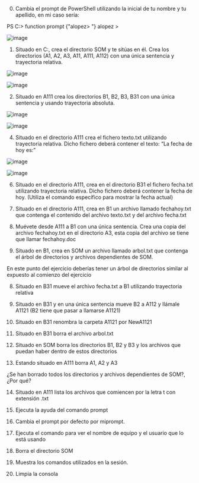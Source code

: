 0. Cambia el prompt de PowerShell utilizando la inicial de tu nombre y tu apellido, en mi caso sería:

PS C:\> function prompt {"alopez> "} alopez >

![image](https://github.com/user-attachments/assets/31c4d9c3-8640-4eec-b597-b3ccbe158259)

1. Situado en C:\, crea el directorio SOM y te sitúas en él. Crea los directorios (A1, A2, A3, A11, A111, A112) con una única sentencia y trayectoria relativa.

![image](https://github.com/user-attachments/assets/ed0a08cb-3a6f-42d1-a802-026b8835b43f)

![image](https://github.com/user-attachments/assets/02a8f16c-1028-4e01-8818-f75f5234e2b2)

2. Situado en A111 crea los directorios B1, B2, B3, B31 con una única sentencia y usando trayectoria absoluta.

![image](https://github.com/user-attachments/assets/b70f2786-2975-4f43-879a-b01f1d4c9dd7)

![image](https://github.com/user-attachments/assets/6a162234-c0bc-4e23-aee6-5f247e4fe691)

4. Situado en el directorio A111 crea el fichero texto.txt utilizando trayectoria relativa. Dicho fichero deberá contener el texto: “La fecha de hoy es:”

![image](https://github.com/user-attachments/assets/3fe0d7a8-1f95-4a4e-8b03-b1b98f64c825)

![image](https://github.com/user-attachments/assets/a1779cdc-f164-41ec-aaa3-d2a2285ac743)

6. Situado en el directorio A111, crea en el directorio B31 el fichero fecha.txt utilizando trayectoria relativa. Dicho fichero deberá contener la fecha de hoy. (Utiliza el comando específico para mostrar la fecha actual)



7. Situado en el directorio A111, crea en B1 un archivo llamado fechahoy.txt que contenga el contenido del archivo texto.txt y del archivo fecha.txt

8. Muévete desde A111 a B1 con una única sentencia. Crea una copia del archivo fechahoy.txt en el directorio A3, esta copia del archivo se tiene que llamar fechahoy.doc

9. Situado en B1, crea en SOM un archivo llamado arbol.txt que contenga el árbol de directorios y archivos dependientes de SOM.


En este punto del ejercicio deberías tener un árbol de directorios similar al expuesto al comienzo del ejercicio


8. Situado en B31 mueve el archivo fecha.txt a B1 utilizando trayectoria relativa

9. Situado en B31 y en una única sentencia mueve B2 a A112 y llámale A1121 (B2 tiene que pasar a llamarse A1121)

10. Situado en B31 renombra la carpeta A1121 por NewA1121

11. Situado en B31 borra el archivo arbol.txt

12. Situado en SOM borra los directorios B1, B2 y B3 y los archivos que puedan haber dentro de estos directorios

13. Estando situado en A111 borra A1, A2 y A3

¿Se han borrado todos los directorios y archivos dependientes de SOM?, ¿Por qué?

14. Situado en A111 lista los archivos que comiencen por la letra t con extensión .txt

15. Ejecuta la ayuda del comando prompt

16. Cambia el prompt por defecto por miprompt.

17. Ejecuta el comando para ver el nombre de equipo y el usuario que lo está usando

18. Borra el directorio SOM

19. Muestra los comandos utilizados en la sesión.

20. Limpia la consola
